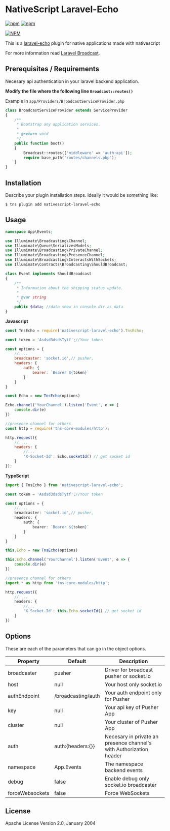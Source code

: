 # NativeScript Laravel-Echo

[![npm](https://img.shields.io/npm/v/nativescript-echo.svg)](https://www.npmjs.com/package/nativescript-echo)
[![npm](https://img.shields.io/npm/dt/nativescript-echo.svg?label=npm%20downloads)](https://www.npmjs.com/package/nativescript-echo)

[![NPM](https://nodei.co/npm/nativescript-laravel-echo.png?downloads=true&downloadRank=true&stars=true)](https://npmjs.org/package/nativescript-echo)

This is a [laravel-echo](https://github.com/laravel/echo/blob/master/src/channel/pusher-channel.ts) plugin for native applications made with nativescript

For more information read [Laravel Broadcast](https://laravel.com/docs/master/broadcasting). 

## Prerequisites / Requirements

Necesary api authentication in your laravel backend application.

**Modify the file where the following line `Broadcast::routes()`**

Example in `app/Providers/BroadcastServiceProvider.php`

```php
class BroadcastServiceProvider extends ServiceProvider
{
    /**
     * Bootstrap any application services.
     *
     * @return void
     */
    public function boot()
    {
        Broadcast::routes(['middleware' => 'auth:api']);
        require base_path('routes/channels.php');
    }
}
```

## Installation

Describe your plugin installation steps. Ideally it would be something like:

`$ tns plugin add nativescript-laravel-echo`

## Usage 

```php
namespace App\Events;

use Illuminate\Broadcasting\Channel;
use Illuminate\Queue\SerializesModels;
use Illuminate\Broadcasting\PrivateChannel;
use Illuminate\Broadcasting\PresenceChannel;
use Illuminate\Broadcasting\InteractsWithSockets;
use Illuminate\Contracts\Broadcasting\ShouldBroadcast;

class Event implements ShouldBroadcast
{
    /**
     * Information about the shipping status update.
     *
     * @var string
     */
    public $data; //data show in console.dir as data
}
```


**Javascript**	
```javascript
const TnsEcho = require('nativescript-laravel-echo').TnsEcho;

const token = 'Asdsd3dsdsTytf';//Your token

const options = {
    //....
    broadcaster: 'socket.io',// pusher,
    headers: {
        auth: {
            bearer: `Bearer ${token}`
        }
    }
}

const Echo = new TnsEcho(options)

Echo.channel('YourChannel').listen('Event', e => {
    console.dir(e)
})

//presence channel for others
const http = require('tns-core-modules/http');

http.request({
    //....
    headers: {
        //...
        'X-Socket-Id': Echo.socketId() // get socket id
    }
});
```
    
    
**TypeScript**	  
```typescript
import { TnsEcho } from 'nativescript-laravel-echo';

const token = 'Asdsd3dsdsTytf';//Your token

const options = {
    //....
    broadcaster: 'socket.io',// pusher,
    headers: {
        auth: {
            bearer: `Bearer ${token}`
        }
    }
}

this.Echo = new TnsEcho(options)

this.Echo.channel('YourChannel').listen('Event', e => {
    console.dir(e)
})

//presence channel for others
import * as http from 'tns-core-modules/http';

http.request({
    //....
    headers: {
        //...
        'X-Socket-Id': this.Echo.socketId() // get socket id
    }
})
```

## Options

These are each of the parameters that can go in the object options.
    
| Property | Default | Description |
| --- | --- | --- |
| broadcaster | pusher | Driver for broadcast pusher or socket.io |
| host | null | Your host only socket.io |
| authEndpoint | /broadcasting/auth | Your auth endpoint only for Pusher |
| key | null | Your api key of Pusher App |
| cluster | null | Your cluster of Pusher App |
| auth | auth:{headers:{}} | Necesary in private an presence channel's with Authorization header |
| namespace | App.Events | The namespace backend events |
| debug | false | Enable debug only socket.io broadcaster |
| forceWebsockets | false | Force WebSockets |
    
## License

Apache License Version 2.0, January 2004
